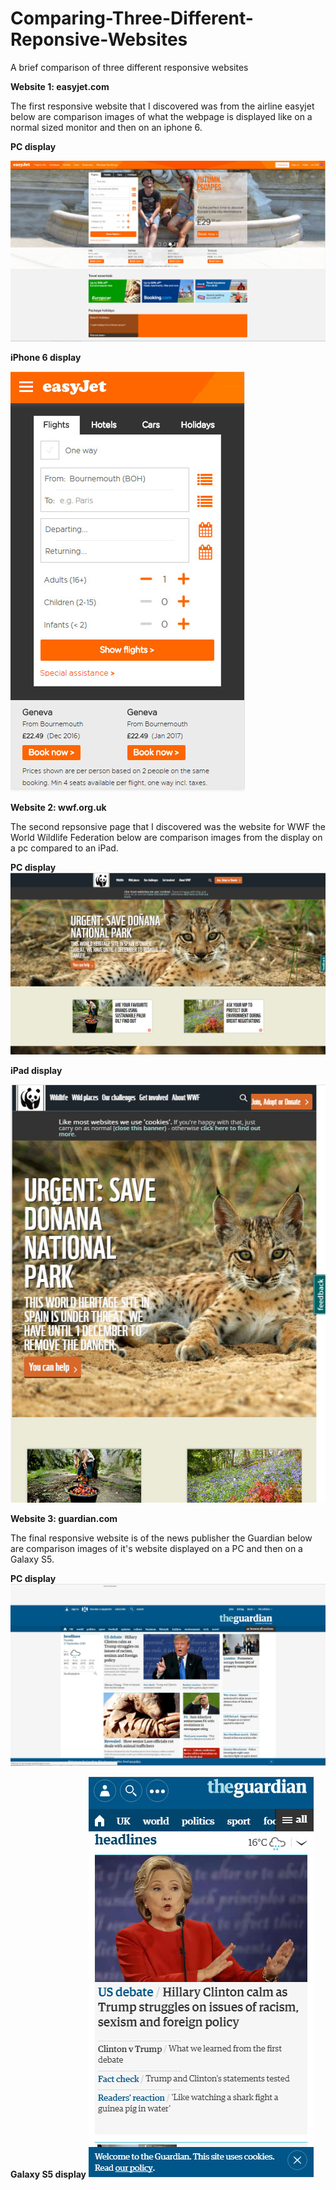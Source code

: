 # Comparing-Three-Different-Reponsive-Websites

A brief comparison of three different responsive websites

**Website 1: easyjet.com**

The first responsive website that I discovered was from the airline easyjet below are comparison images of what the webpage is displayed like on a normal sized monitor and then on an iphone 6.

**PC display**

![Easyjet Comparison](easyjetpc.jpg)


**iPhone 6 display**

![Easyjet Comparison](easyjetiphone6.jpg)

**Website 2: wwf.org.uk**

The second repsonsive page that I discovered was the website for WWF the World Wildlife Federation below are comparison images from the display on a pc compared to an iPad.

**PC display**
![WWF Comparison](wwfpc.jpg)


**iPad display**

![WWF Comparison](wwfipad.jpg)


**Website 3: guardian.com**

The final responsive website is of the news publisher the Guardian below are comparison images of it's website displayed on a PC and then on a Galaxy S5.

**PC display**
![Guardian Comparison](guardianpc.jpg)


**Galaxy S5 display**
![Guardian Comparison](guardiangalaxys5.jpg)
